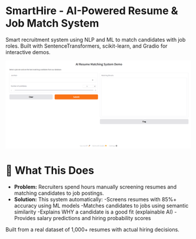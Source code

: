 
# SmartHire - AI-Powered Resume & Job Match System
Smart recruitment system using NLP and ML to match candidates with job roles. Built with SentenceTransformers, scikit-learn, and Gradio for interactive demos.

<p align="center">
    <img src="image_resume_matching_demo.png" alt="demo-img"/>
</p>


# 🚀 What This Does
- **Problem:**
   Recruiters spend hours manually screening resumes and matching candidates to job postings.
- **Solution:**
   This system automatically:
    -Screens resumes with 85%+ accuracy using ML models
    -Matches candidates to jobs using semantic similarity
    -Explains WHY a candidate is a good fit (explainable AI)
    -Provides salary predictions and hiring probability scores

Built from a real dataset of 1,000+ resumes with actual hiring decisions.
